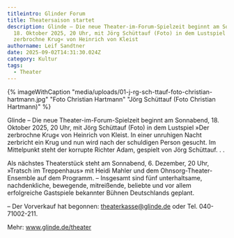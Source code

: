 ```yaml
---
titleintro: Glinder Forum
title: Theatersaison startet
description: Glinde – Die neue Theater-im-Forum-Spielzeit beginnt am Sonnabend,
  18. Oktober 2025, 20 Uhr, mit Jörg Schüttauf (Foto) in dem Lustspiel »Der
  zerbrochne Krug« von Heinrich von Kleist
authorname: Leif Sandtner
date: 2025-09-02T14:31:30.024Z
category: Kultur
tags:
  - Theater
---
```

{% imageWithCaption "media/uploads/01-j-rg-sch-ttauf-foto-christian-hartmann.jpg" "Foto Christian Hartmann" "Jörg Schüttauf (Foto Christian Hartmann)" %}

Glinde – Die neue Theater-im-Forum-Spielzeit beginnt am Sonnabend, 18. Oktober 2025, 20 Uhr, mit Jörg Schüttauf (Foto) in dem Lustspiel »Der zerbrochne Krug« von Heinrich von Kleist. In einer unruhigen Nacht zerbricht ein Krug und nun wird nach der schuldigen Person gesucht. Im Mittelpunkt steht der korrupte Richter Adam, gespielt von Jörg Schüttauf. . . 

Als nächstes Theaterstück steht am Sonnabend, 6. Dezember, 20 Uhr, »Tratsch im Treppenhaus» mit Heidi Mahler und dem Ohnsorg-Theater-Ensemble auf dem Programm.  – Insgesamt sind fünf unterhaltsame, nachdenkliche, bewegende, mitreißende, beliebte und vor allem erfolgreiche Gastspiele bekannter Bühnen Deutschlands geplant. 

– Der Vorverkauf hat begonnen: theaterkasse@glinde.de oder Tel. 040- 71002-211. 

Mehr: www.glinde.de/theater